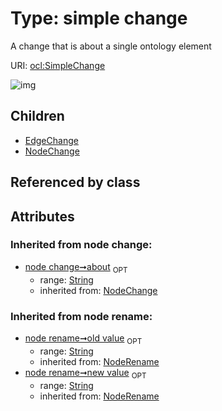 
# Type: simple change


A change that is about a single ontology element

URI: [ocl:SimpleChange](http://w3id.org/oclSimpleChange)


![img](http://yuml.me/diagram/nofunky;dir:TB/class/[SimpleChange&#124;about:string%20%3F;old_value:string%20%3F;new_value:string%20%3F]^-[NodeChange],%20[SimpleChange]^-[EdgeChange])

## Children

 * [EdgeChange](EdgeChange.md)
 * [NodeChange](NodeChange.md)

## Referenced by class


## Attributes


### Inherited from node change:

 * [node change➞about](node_change_about.md)  <sub>OPT</sub>
    * range: [String](types/String.md)
    * inherited from: [NodeChange](NodeChange.md)

### Inherited from node rename:

 * [node rename➞old value](node_rename_old_value.md)  <sub>OPT</sub>
    * range: [String](types/String.md)
    * inherited from: [NodeRename](NodeRename.md)
 * [node rename➞new value](node_rename_new_value.md)  <sub>OPT</sub>
    * range: [String](types/String.md)
    * inherited from: [NodeRename](NodeRename.md)
